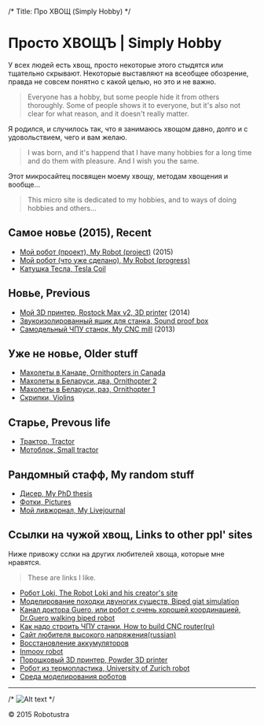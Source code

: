 /*
Title: Про ХВОЩ (Simply Hobby)
*/

Просто ХВОЩЪ | Simply Hobby
==========================

У всех людей есть хвощ, просто некоторые этого стыдятся или тщательно скрывают. 
Некоторые выставляют на всеобщее обозрение, правда не совсем понятно с какой целью, 
но это и не важно.

> Everyone has a hobby, but some people hide it from others thoroughly.
Some of people shows it to everyone, but it's also not clear for what reason, and it doesn't really matter.	

Я родился, и случилось так, что я занимаюсь хвощом давно, долго и с удовольствием, 
чего и вам желаю.

>I was born, and it's happend that I have many hobbies for a long time and do them with pleasure.
And I wish you the same.

Этот микросайтец посвящен моему хвощу, методам хвощения и вообще...

>This micro site is dedicated to my hobbies, and to ways of doing hobbies and others...


Самое новье (2015), Recent
--------------------------

+ [Мой робот (проект), My Robot (project)](my-robot) (2015)
+ [Мой робот (что уже сделано), My Robot (progress)](my-robot-done)
+ [Катушка Тесла, Tesla Coil](tesla-coil)

Новье, Previous
---------------

+ [Мой 3D принтер, Rostock Max v2, 3D printer](3d-printer) (2014)
+ [Звукоизолированный ящик для станка, Sound proof box](sound-box)
+ [Самодельный ЧПУ станок, My CNC mill](my-cnc-mill) (2013)

Уже не новье, Older stuff
-------------------------

+ [Махолеты в Канаде, Ornithopters in Canada](maholet3)
+ [Махолеты в Беларуси, два, Ornithopter 2](maholet2)
+ [Махолеты в Беларуси, раз, Ornithopter 1](maholet1)
+ [Скрипки, Violins](violins)

Старье, Prevous life
--------------------

+ [Трактор, Tractor](traktor)
+ [Мотоблок, Small tractor](motoblok)


Рандомный стафф, My random stuff
--------------------------------

+ [Дисер, My PhD thesis](http://mitm.mooo.com/~onick/diser/DISER.pdf)
+ [Фотки, Pictures](gallery)
+ [Мой ливжорнал, My Livejournal](http://maholet.livejournal.com)

Ссылки на чужой хвощ, Links to other ppl' sites
-----------------------------------------------

Ниже привожу сслки на других любителей хвоща, которые мне нравятся.

> These are links I like.

+ [Робот Loki, The Robot Loki and his creator's site](http://www.dshinsel.com/loki/)
+ [Моделирование походки двуногих существ, Biped giat simulation](http://www.goatstream.com/research/papers/SA2013/)
+ [Канал доктора Guero, или робот с очень хорошей координацией, Dr.Guero walking biped robot](https://www.youtube.com/user/DrGuero2001/videos)
+ [Как надо строить ЧПУ станки, How to build CNC router(ru) ](http://forum.rcdesign.ru/f111/thread384652.html)
+ [Сайт любителя высокого напряжения(russian)](http://acdc.foxylab.com/)
+ [Восстановление аккумуляторов](http://gzip.ru/home/vosstanovlenie_gelevyh_kislotno_svincovyh_akkumuljatorov_ups.htm)
+ [Inmoov robot](http://inmoov.fr/)
+ [Порошковый 3D принтер, Powder 3D printer](http://pwdr.github.io/)
+ [Робот из термопластика, University of Zurich robot](http://www.expo21xx.com/automation21xx/17887_st3_university/default.htm)
+ [Среда моделирования роботов](http://gazebosim.org/)

- - -

/*
![Alt text](../p1.jpg "Test image")
*/

<div class="footer">
        &copy; 2015 Robotustra
</div>
